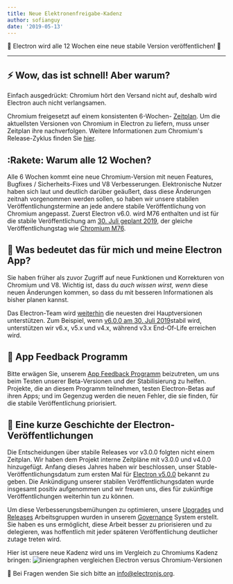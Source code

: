 ```yaml
---
title: Neue Elektronenfreigabe-Kadenz
author: sofianguy
date: '2019-05-13'
---
```


🎉 Electron wird alle 12 Wochen eine neue stabile Version veröffentlichen! 🎉

---

## ⚡ Wow, das ist schnell! Aber warum?

Einfach ausgedrückt: Chromium hört den Versand nicht auf, deshalb wird Electron auch nicht verlangsamen.

Chromium freigesetzt auf einem konsistenten 6-Wochen- [Zeitplan](https://www.chromium.org/developers/calendar). Um die aktuellsten Versionen von Chromium in Electron zu liefern, muss unser Zeitplan ihre nachverfolgen. Weitere Informationen zum Chromium's Release-Zyklus finden Sie [hier](https://chromium.googlesource.com/chromium/src/+/master/docs/process/release_cycle.md).

## :Rakete: Warum alle 12 Wochen?

Alle 6 Wochen kommt eine neue Chromium-Version mit neuen Features, Bugfixes / Sicherheits-Fixes und V8 Verbesserungen. Elektronische Nutzer haben sich laut und deutlich darüber geäußert, dass diese Änderungen zeitnah vorgenommen werden sollen, so haben wir unsere stabilen Veröffentlichungstermine an jede andere stabile Veröffentlichung von Chromium angepasst. Zuerst Electron v6.0. wird M76 enthalten und ist für die stabile Veröffentlichung am [30. Juli geplant 2019](https://electronjs.org/docs/tutorial/electron-timelines#600-release-schedule), der gleiche Veröffentlichungstag wie [Chromium M76](https://www.chromestatus.com/features/schedule).

## 🚧 Was bedeutet das für mich und meine Electron App?

Sie haben früher als zuvor Zugriff auf neue Funktionen und Korrekturen von Chromium und V8. Wichtig ist, dass du _auch wissen wirst, wenn_ diese neuen Änderungen kommen, so dass du mit besseren Informationen als bisher planen kannst.

Das Electron-Team wird [weiterhin](https://electronjs.org/docs/tutorial/support#supported-versions) die neuesten drei Hauptversionen unterstützen. Zum Beispiel, wenn [v6.0.0 am 30. Juli 2019](https://electronjs.org/docs/tutorial/electron-timelines#600-release-schedule)stabil wird, unterstützen wir v6.x, v5.x und v4.x, während v3.x End-Of-Life erreichen wird.

## 💬 App Feedback Programm

Bitte erwägen Sie, unserem [App Feedback Programm](https://electronjs.org/blog/app-feedback-program) beizutreten, um uns beim Testen unserer Beta-Versionen und der Stabilisierung zu helfen. Projekte, die an diesem Programm teilnehmen, testen Electron-Betas auf ihren Apps; und im Gegenzug werden die neuen Fehler, die sie finden, für die stabile Veröffentlichung priorisiert.

## 📝 Eine kurze Geschichte der Electron-Veröffentlichungen

Die Entscheidungen über stabile Releases vor v3.0.0 folgten nicht einem Zeitplan. Wir haben dem Projekt interne Zeitpläne mit v3.0.0 und v4.0.0 hinzugefügt. Anfang dieses Jahres haben wir beschlossen, unser Stable-Veröffentlichungsdatum zum ersten Mal für [Electron v5.0.0](https://electronjs.org/blog/electron-5-0-timeline) bekannt zu geben. Die Ankündigung unserer stabilen Veröffentlichungsdaten wurde insgesamt positiv aufgenommen und wir freuen uns, dies für zukünftige Veröffentlichungen weiterhin tun zu können.

Um diese Verbesserungsbemühungen zu optimieren, unsere [Upgrades](https://github.com/electron/governance/tree/master/wg-upgrades) und [Releases](https://github.com/electron/governance/tree/master/wg-releases) Arbeitsgruppen wurden in unserem [Governance](https://electronjs.org/blog/governance) System erstellt. Sie haben es uns ermöglicht, diese Arbeit besser zu priorisieren und zu delegieren, was hoffentlich mit jeder späteren Veröffentlichung deutlicher zutage treten wird.

Hier ist unsere neue Kadenz wird uns im Vergleich zu Chromiums Kadenz bringen:
<img alt="liniengraphen vergleichen Electron versus Chromium-Versionen" src="https://user-images.githubusercontent.com/2138661/57543187-86340700-7308-11e9-9745-a9371bb29275.png" />

📨 Bei Fragen wenden Sie sich bitte an [info@electronjs.org](mailto:info@electronjs.org).
